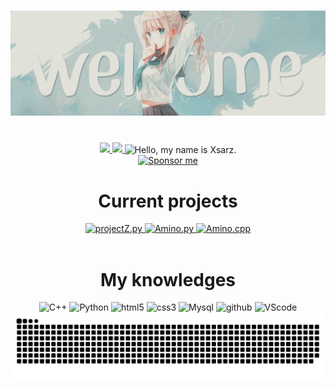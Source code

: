 <!DOCTYPE html>
<html>
<body>
	<h1 align="center"><img src="res/welcome.gif", alt="Welcome to my profile👾"></h1><br>
	<div align="center">
		<a href="https://github.com/xXxCLOTIxXx/xXxCLOTIxXx">
			<img src="https://github-readme-stats.vercel.app/api?username=xXxCLOTIxXx&show_icons=true&line_height=27&count_private=true&title_color=8eecf5&text_color=c9cacc&icon_color=2bbc8a&bg_color=1d1f21">
			<img src="https://github-readme-stats.vercel.app/api/top-langs/?username=xXxCLOTIxXx&hide=java,html,tex&title_color=8eecf5&text_color=c9cacc&icon_color=2bbc8a&bg_color=1d1f21&langs_count=3">
		</a>
		<img align="center" src="https://readme-typing-svg.demolab.com?font=Fira+Code&pause=1000&random=false&width=285&lines=Hello%2C+my+name+is+Xsarz." alt="Hello, my name is Xsarz.">
		<br>
		<a href="https://github.com/xXxCLOTIxXx/xXxCLOTIxXx/blob/main/sponsor.md"><img src="https://img.shields.io/static/v1?style=for-the-badge&label=Sponsor me&message=%E2%9D%A4&color=ff69b4" alt="Sponsor me" /></a>
	</div>
	<div align="center">
		<h1>
			Current projects
		</h1>
		<a href=”https://github.com/xXxCLOTIxXx/projectZ.py">
		 <img align=”center” src="https://github-readme-stats.vercel.app/api/pin/?username=xXxCLOTIxXx&repo=projectZ.py&title_color=8eecf5&text_color=c9cacc&icon_color=2bbc8a&bg_color=1d1f21", alt="projectZ.py">
		</a>
		<a href=”https://github.com/xXxCLOTIxXx/amino.py">
		 <img align=”center” src="https://github-readme-stats.vercel.app/api/pin/?username=xXxCLOTIxXx&repo=amino.py&title_color=8eecf5&text_color=c9cacc&icon_color=2bbc8a&bg_color=1d1f21", alt="Amino.py">
		</a>
		<a href=”https://github.com/xXxCLOTIxXx/amino.cpp">
		 <img align=”center” src="https://github-readme-stats.vercel.app/api/pin/?username=xXxCLOTIxXx&repo=amino.cpp&title_color=8eecf5&text_color=c9cacc&icon_color=2bbc8a&bg_color=1d1f21", alt="Amino.cpp">
		</a>
		<br><br>
	</div>
	<div align="center">
		<h1>
			My knowledges
		</h1>
		<img src="https://img.shields.io/badge/-C++-blue?logo=cplusplus&style=for-the-badge", alt="C++">
		<img src="https://img.shields.io/badge/python-3670A0?style=for-the-badge&logo=python&logoColor=ffdd54" alt="Python">
		<img src="https://img.shields.io/badge/HTML-E34F26?logo=html5&logoColor=fff&style=for-the-badge" alt="html5" />
		<img src="https://img.shields.io/badge/CSS3-1572B6?logo=css3&logoColor=white&style=for-the-badge" alt="css3" />
		<img src="https://img.shields.io/badge/-MySQL-4479A1?style=for-the-badge&logo=mysql&labelColor=4479A1&logoColor=FFF" alt="Mysql" />
		<img src="https://img.shields.io/badge/github-181717?logo=github&logoColor=white&style=for-the-badge" alt="github" />
		<img src="https://img.shields.io/badge/Vscode-007ACC?style=for-the-badge&logo=visualstudiocode&logoColor=white" alt="VScode" />
	</div>
	<div align="center">
		<img src = "https://raw.githubusercontent.com/platane/snk/output/github-contribution-grid-snake-dark.svg">
	</div>
</body>
<html>
